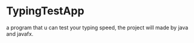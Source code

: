# TypingTestApp
a program that u can test your typing speed, the project will made by java and javafx.
